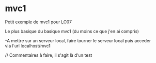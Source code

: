 # mvc1
Petit exemple de mvc1 pour LO07


Le plus basique du basique mvc1 (du moins ce que j'en ai compris)

-A mettre sur un serveur local, faire tourner le serveur local
puis acceder via l'url localhost/mvc1


// Commentaires à faire, il s'agit là d'un test
